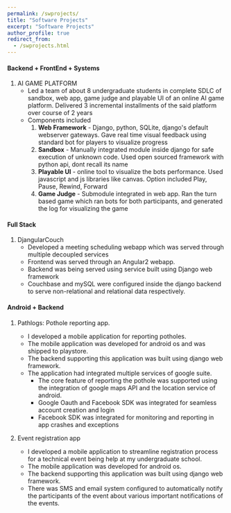 ```yaml
---
permalink: /swprojects/
title: "Software Projects"
excerpt: "Software Projects"
author_profile: true
redirect_from:
  - /swprojects.html
---
```


#### Backend + FrontEnd + Systems

1. AI GAME PLATFORM
    - Led a team of about 8 undergraduate students in complete SDLC of sandbox, web app, game judge and playable UI of an online AI game platform. Delivered 3 incremental installments of the said platform over course of 2 years
    - Components included 
        1. **Web Framework** - Django, python, SQLite, django's default webserver gateways. Gave real time visual feedback using standard bot for players to visualize progress
        2. **Sandbox** - Manually integrated module inside django for safe execution of unknown code. Used open sourced framework with python api, dont recall its name
    	3. **Playable UI** - online tool to visualize the bots performance. Used javascript and js libraries like canvas. Option included Play, Pause, Rewind, Forward
    	4. **Game Judge** - Submodule integrated in web app. Ran the turn based game which ran bots for both participants, and generated the log for visualizing the game

#### Full Stack 

1. DjangularCouch
    - Developed a meeting scheduling webapp which was served through multiple decoupled services
    - Frontend was served through an Angular2 webapp.
    - Backend was being served using service built using Django web framework
    - Couchbase and mySQL were configured inside the django backend to serve non-relational and relational data respectively.

#### Android + Backend

1. Pathlogs: Pothole reporting app.
    - I developed a mobile application for reporting potholes.
    - The mobile application was developed for android os and was shipped to playstore.
    - The backend supporting this application was built using django web framework. 
    - The application had integrated multiple services of google suite.
        - The core feature of reporting the pothole was supported using the integration of google maps API and the location service of android. 
        - Google Oauth and Facebook SDK was integrated for seamless account creation and login
        - Facebook SDK was integrated for monitoring and reporting in app crashes and exceptions

2. Event registration app
    - I developed a mobile application to streamline registration process for a technical event being help at my undergraduate school. 
    - The mobile application was developed for android os.
    - The backend supporting this application was built using django web framework. 
    - There was SMS and email system configured to automatically notify the participants of the event about various important notifications of the events.